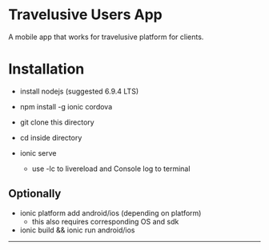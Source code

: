 # Travelusive Users App

  A mobile app that works for travelusive platform for clients.
  
# Installation

- install nodejs (suggested 6.9.4 LTS)

- npm install -g ionic cordova

- git clone this directory

- cd inside directory

- ionic serve
  - use -lc to livereload and Console log to terminal
  
## Optionally
  - ionic platform add android/ios (depending on platform)
    - this also requires corresponding OS and sdk
  - ionic build && ionic run android/ios
  
-----------------------------------------------------------
